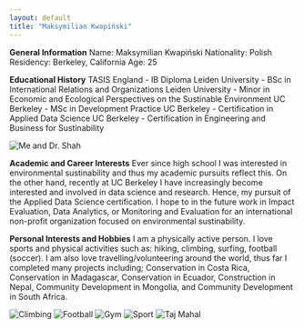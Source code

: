```yaml
---
layout: default
title: "Maksymilian Kwapiński"
---
```


**General Information**
Name: Maksymilian Kwapiński
Nationality: Polish
Residency: Berkeley, California
Age: 25

**Educational History**
TASIS England - IB Diploma
Leiden University - BSc in International Relations and Organizations
Leiden University - Minor in Economic and Ecological Perspectives on the Sustinable Environment
UC Berkeley - MSc in Development Practice
UC Berkeley - Certification in Applied Data Science
UC Berkeley - Certification in Engineering and Business for Sustinability

![Me and Dr. Shah](/Images/MDP.jpeg)

**Academic and Career Interests**
Ever since high school I was interested in environmental sustinability and thus my academic pursuits reflect this. On the other hand, recently at UC Berkeley I have increasingly become interested and involved in data science and research. Hence, my pursuit of the Applied Data Science certification. I hope to in the future work in Impact Evaluation, Data Analytics, or Monitoring and Evaluation for an international non-profit organization focused on environmental sustinability.

**Personal Interests and Hobbies**
I am a physically active person. I love sports and physical activities such as: hiking, climbing, surfing, football (soccer). I am also love travelling/volunteering around the world, thus far I completed many projects including; Conservation in Costa Rica, Conservation in Madagascar, Conservation in Ecuador, Construction in Nepal, Community Development in Mongolia, and Community Development in South Africa.

![Climbing](/Images/Climbing.JPG)
![Football](/Images/Football.jpg)
![Gym](/Images/Gym.JPG)
![Sport](/Images/Sport.jpeg)
![Taj Mahal](/Images/India.jpeg)
